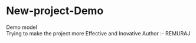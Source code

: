 # New-project-Demo
Demo model
<br>
Trying to make the project more Effective and Inovative
Author :- REMURAJ
